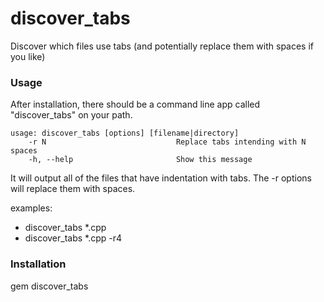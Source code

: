 discover_tabs
=============

Discover which files use tabs (and potentially replace them with spaces if you like)

### Usage

After installation, there should be a command line app called "discover_tabs" on your path.

    usage: discover_tabs [options] [filename|directory]
        -r N                             Replace tabs intending with N spaces
        -h, --help                       Show this message

It will output all of the files that have indentation with tabs. The -r options will replace them with spaces.

examples:

* discover_tabs *.cpp
* discover_tabs *.cpp -r4

### Installation

gem discover_tabs

